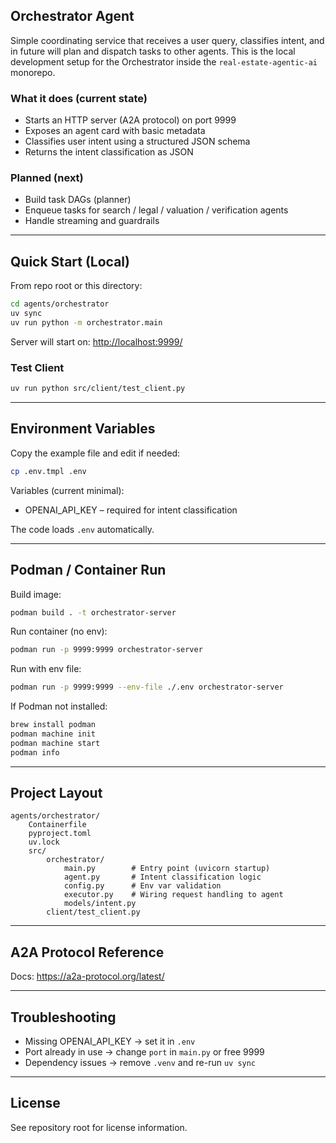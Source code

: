 
## Orchestrator Agent

Simple coordinating service that receives a user query, classifies intent, and
in future will plan and dispatch tasks to other agents. This is the local
development setup for the Orchestrator inside the
`real-estate-agentic-ai` monorepo.

### What it does (current state)

* Starts an HTTP server (A2A protocol) on port 9999
* Exposes an agent card with basic metadata
* Classifies user intent using a structured JSON schema
* Returns the intent classification as JSON

### Planned (next)

* Build task DAGs (planner)
* Enqueue tasks for search / legal / valuation / verification agents
* Handle streaming and guardrails

---

## Quick Start (Local)

From repo root or this directory:

```sh
cd agents/orchestrator
uv sync
uv run python -m orchestrator.main
```

Server will start on: <http://localhost:9999/>

### Test Client

```sh
uv run python src/client/test_client.py
```

---

## Environment Variables

Copy the example file and edit if needed:

```sh
cp .env.tmpl .env
```

Variables (current minimal):

* OPENAI_API_KEY – required for intent classification

The code loads `.env` automatically.

---

## Podman / Container Run

Build image:

```sh
podman build . -t orchestrator-server
```

Run container (no env):

```sh
podman run -p 9999:9999 orchestrator-server
```

Run with env file:

```sh
podman run -p 9999:9999 --env-file ./.env orchestrator-server
```

If Podman not installed:

```sh
brew install podman
podman machine init
podman machine start
podman info
```

---

## Project Layout

```text
agents/orchestrator/
	Containerfile
	pyproject.toml
	uv.lock
	src/
		orchestrator/
			main.py        # Entry point (uvicorn startup)
			agent.py       # Intent classification logic
			config.py      # Env var validation
			executor.py    # Wiring request handling to agent
			models/intent.py
		client/test_client.py
```

---

## A2A Protocol Reference

Docs: <https://a2a-protocol.org/latest/>

---

## Troubleshooting

* Missing OPENAI_API_KEY → set it in `.env`
* Port already in use → change `port` in `main.py` or free 9999
* Dependency issues → remove `.venv` and re-run `uv sync`

---

## License

See repository root for license information.
